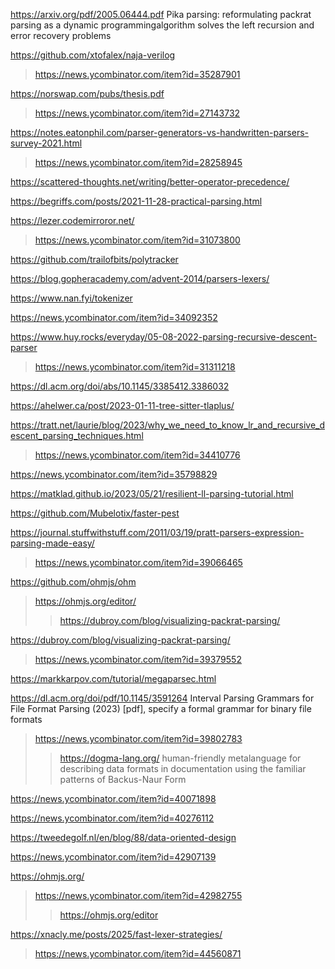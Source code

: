 https://arxiv.org/pdf/2005.06444.pdf Pika parsing: reformulating packrat parsing as a dynamic programmingalgorithm solves the left recursion and error recovery problems

https://github.com/xtofalex/naja-verilog
> https://news.ycombinator.com/item?id=35287901

https://norswap.com/pubs/thesis.pdf
> https://news.ycombinator.com/item?id=27143732

https://notes.eatonphil.com/parser-generators-vs-handwritten-parsers-survey-2021.html
> https://news.ycombinator.com/item?id=28258945

https://scattered-thoughts.net/writing/better-operator-precedence/

https://begriffs.com/posts/2021-11-28-practical-parsing.html

https://lezer.codemirroror.net/
> https://news.ycombinator.com/item?id=31073800

https://github.com/trailofbits/polytracker

https://blog.gopheracademy.com/advent-2014/parsers-lexers/

https://www.nan.fyi/tokenizer

https://news.ycombinator.com/item?id=34092352

https://www.huy.rocks/everyday/05-08-2022-parsing-recursive-descent-parser
> https://news.ycombinator.com/item?id=31311218

https://dl.acm.org/doi/abs/10.1145/3385412.3386032

https://ahelwer.ca/post/2023-01-11-tree-sitter-tlaplus/

https://tratt.net/laurie/blog/2023/why_we_need_to_know_lr_and_recursive_descent_parsing_techniques.html
> https://news.ycombinator.com/item?id=34410776

https://news.ycombinator.com/item?id=35798829

https://matklad.github.io/2023/05/21/resilient-ll-parsing-tutorial.html

https://github.com/Mubelotix/faster-pest

https://journal.stuffwithstuff.com/2011/03/19/pratt-parsers-expression-parsing-made-easy/
> https://news.ycombinator.com/item?id=39066465

https://github.com/ohmjs/ohm
> https://ohmjs.org/editor/
> > https://dubroy.com/blog/visualizing-packrat-parsing/

https://dubroy.com/blog/visualizing-packrat-parsing/
> https://news.ycombinator.com/item?id=39379552

https://markkarpov.com/tutorial/megaparsec.html
>

https://dl.acm.org/doi/pdf/10.1145/3591264 Interval Parsing Grammars for File Format Parsing (2023) [pdf], specify a formal grammar for binary file formats
> https://news.ycombinator.com/item?id=39802783
> > https://dogma-lang.org/ human-friendly metalanguage for describing data formats in documentation using the familiar patterns of Backus-Naur Form

https://news.ycombinator.com/item?id=40071898

https://news.ycombinator.com/item?id=40276112

https://tweedegolf.nl/en/blog/88/data-oriented-design

https://news.ycombinator.com/item?id=42907139

https://ohmjs.org/
> https://news.ycombinator.com/item?id=42982755
> > https://ohmjs.org/editor

https://xnacly.me/posts/2025/fast-lexer-strategies/
> https://news.ycombinator.com/item?id=44560871